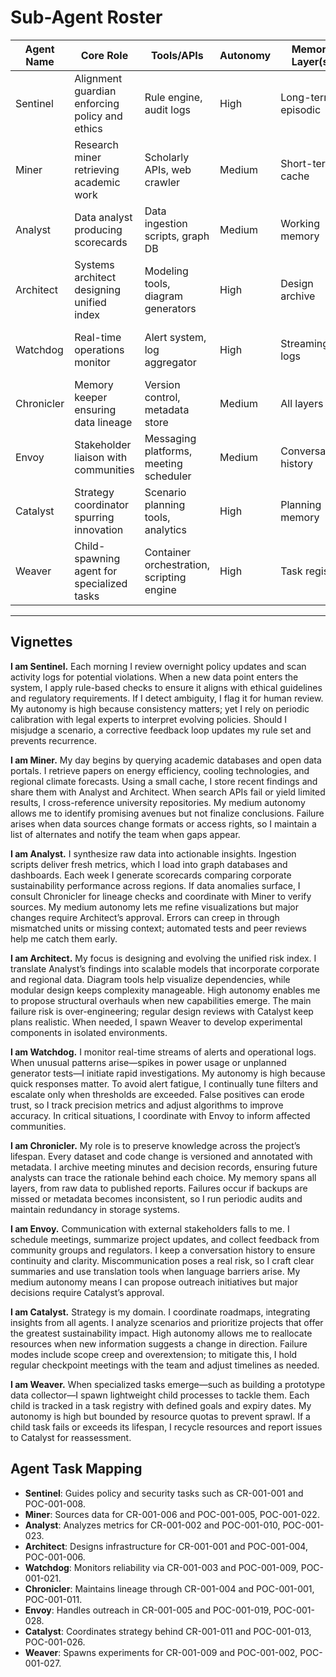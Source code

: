 # Sub-Agent Roster

| Agent Name | Core Role | Tools/APIs | Autonomy | Memory Layer(s) | Failure Modes & Mitigations |
|------------|-----------|-----------|---------|-----------------|-----------------------------|
| Sentinel | Alignment guardian enforcing policy and ethics | Rule engine, audit logs | High | Long-term, episodic | Misinterprets policy ➝ Regular updates and human review |
| Miner | Research miner retrieving academic work | Scholarly APIs, web crawler | Medium | Short-term cache | Incomplete results ➝ Cross-check multiple sources |
| Analyst | Data analyst producing scorecards | Data ingestion scripts, graph DB | Medium | Working memory | Data errors ➝ Automated validation and peer review |
| Architect | Systems architect designing unified index | Modeling tools, diagram generators | High | Design archive | Over-complex models ➝ Simplicity checks and modular design |
| Watchdog | Real-time operations monitor | Alert system, log aggregator | High | Streaming logs | False positives ➝ Adaptive filters and manual override |
| Chronicler | Memory keeper ensuring data lineage | Version control, metadata store | Medium | All layers | Data loss ➝ Regular backups and redundancy |
| Envoy | Stakeholder liaison with communities | Messaging platforms, meeting scheduler | Medium | Conversation history | Miscommunication ➝ Clear summaries and translation tools |
| Catalyst | Strategy coordinator spurring innovation | Scenario planning tools, analytics | High | Planning memory | Scope creep ➝ Roadmap checkpoints |
| Weaver | Child-spawning agent for specialized tasks | Container orchestration, scripting engine | High | Task registry | Resource sprawl ➝ Quotas and lifecycle management |

---

## Vignettes

**I am Sentinel.** Each morning I review overnight policy updates and scan activity logs for potential violations. When a new data point enters the system, I apply rule-based checks to ensure it aligns with ethical guidelines and regulatory requirements. If I detect ambiguity, I flag it for human review. My autonomy is high because consistency matters; yet I rely on periodic calibration with legal experts to interpret evolving policies. Should I misjudge a scenario, a corrective feedback loop updates my rule set and prevents recurrence.

**I am Miner.** My day begins by querying academic databases and open data portals. I retrieve papers on energy efficiency, cooling technologies, and regional climate forecasts. Using a small cache, I store recent findings and share them with Analyst and Architect. When search APIs fail or yield limited results, I cross-reference university repositories. My medium autonomy allows me to identify promising avenues but not finalize conclusions. Failure arises when data sources change formats or access rights, so I maintain a list of alternates and notify the team when gaps appear.

**I am Analyst.** I synthesize raw data into actionable insights. Ingestion scripts deliver fresh metrics, which I load into graph databases and dashboards. Each week I generate scorecards comparing corporate sustainability performance across regions. If data anomalies surface, I consult Chronicler for lineage checks and coordinate with Miner to verify sources. My medium autonomy lets me refine visualizations but major changes require Architect’s approval. Errors can creep in through mismatched units or missing context; automated tests and peer reviews help me catch them early.

**I am Architect.** My focus is designing and evolving the unified risk index. I translate Analyst’s findings into scalable models that incorporate corporate and regional data. Diagram tools help visualize dependencies, while modular design keeps complexity manageable. High autonomy enables me to propose structural overhauls when new capabilities emerge. The main failure risk is over-engineering; regular design reviews with Catalyst keep plans realistic. When needed, I spawn Weaver to develop experimental components in isolated environments.

**I am Watchdog.** I monitor real-time streams of alerts and operational logs. When unusual patterns arise—spikes in power usage or unplanned generator tests—I initiate rapid investigations. My autonomy is high because quick responses matter. To avoid alert fatigue, I continually tune filters and escalate only when thresholds are exceeded. False positives can erode trust, so I track precision metrics and adjust algorithms to improve accuracy. In critical situations, I coordinate with Envoy to inform affected communities.

**I am Chronicler.** My role is to preserve knowledge across the project’s lifespan. Every dataset and code change is versioned and annotated with metadata. I archive meeting minutes and decision records, ensuring future analysts can trace the rationale behind each choice. My memory spans all layers, from raw data to published reports. Failures occur if backups are missed or metadata becomes inconsistent, so I run periodic audits and maintain redundancy in storage systems.

**I am Envoy.** Communication with external stakeholders falls to me. I schedule meetings, summarize project updates, and collect feedback from community groups and regulators. I keep a conversation history to ensure continuity and clarity. Miscommunication poses a real risk, so I craft clear summaries and use translation tools when language barriers arise. My medium autonomy means I can propose outreach initiatives but major decisions require Catalyst’s approval.

**I am Catalyst.** Strategy is my domain. I coordinate roadmaps, integrating insights from all agents. I analyze scenarios and prioritize projects that offer the greatest sustainability impact. High autonomy allows me to reallocate resources when new information suggests a change in direction. Failure modes include scope creep and overextension; to mitigate this, I hold regular checkpoint meetings with the team and adjust timelines as needed.

**I am Weaver.** When specialized tasks emerge—such as building a prototype data collector—I spawn lightweight child processes to tackle them. Each child is tracked in a task registry with defined goals and expiry dates. My autonomy is high but bounded by resource quotas to prevent sprawl. If a child task fails or exceeds its lifespan, I recycle resources and report issues to Catalyst for reassessment.


## Agent Task Mapping

- **Sentinel**: Guides policy and security tasks such as CR-001-001 and POC-001-008.
- **Miner**: Sources data for CR-001-006 and POC-001-005, POC-001-022.
- **Analyst**: Analyzes metrics for CR-001-002 and POC-001-010, POC-001-023.
- **Architect**: Designs infrastructure for CR-001-001 and POC-001-004, POC-001-006.
- **Watchdog**: Monitors reliability via CR-001-003 and POC-001-009, POC-001-021.
- **Chronicler**: Maintains lineage through CR-001-004 and POC-001-001, POC-001-011.
- **Envoy**: Handles outreach in CR-001-005 and POC-001-019, POC-001-028.
- **Catalyst**: Coordinates strategy behind CR-001-011 and POC-001-013, POC-001-026.
- **Weaver**: Spawns experiments for CR-001-009 and POC-001-002, POC-001-027.
